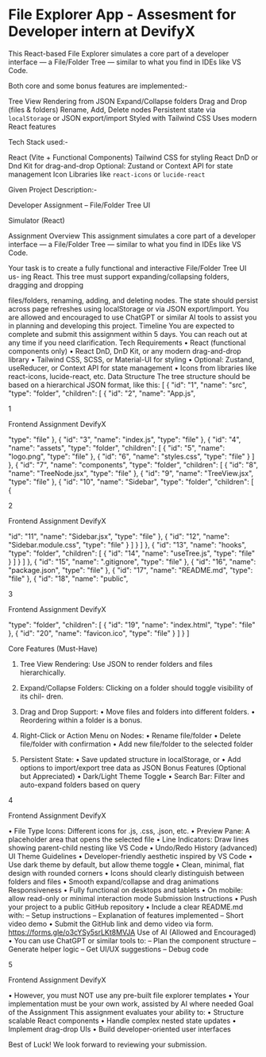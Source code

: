 # File Explorer App - Assesment for Developer intern at DevifyX

This React-based File Explorer simulates a core part of a developer interface — a File/Folder Tree — similar to what you find in IDEs like VS Code.

Both core and some bonus features are implemented:-

Tree View Rendering from JSON
Expand/Collapse folders
Drag and Drop (files & folders)
Rename, Add, Delete nodes
Persistent state via `localStorage` or JSON export/import
Styled with Tailwind CSS
Uses modern React features

Tech Stack used:-

React (Vite + Functional Components)
Tailwind CSS for styling
React DnD or Dnd Kit for drag-and-drop
Optional: Zustand or Context API for state management
Icon Libraries like `react-icons` or `lucide-react`

Given Project Description:-

Developer Assignment – File/Folder Tree UI

Simulator (React)

Assignment Overview
This assignment simulates a core part of a developer interface — a File/Folder Tree — similar
to what you find in IDEs like VS Code.

Your task is to create a fully functional and interactive File/Folder Tree UI us-
ing React. This tree must support expanding/collapsing folders, dragging and dropping

files/folders, renaming, adding, and deleting nodes. The state should persist across page
refreshes using localStorage or via JSON export/import.
You are allowed and encouraged to use ChatGPT or similar AI tools to assist
you in planning and developing this project.
Timeline
You are expected to complete and submit this assignment within 5 days. You can reach
out at any time if you need clarification.
Tech Requirements
• React (functional components only)
• React DnD, DnD Kit, or any modern drag-and-drop library
• Tailwind CSS, SCSS, or Material-UI for styling
• Optional: Zustand, useReducer, or Context API for state management
• Icons from libraries like react-icons, lucide-react, etc.
Data Structure
The tree structure should be based on a hierarchical JSON format, like this:
[
{
"id": "1",
"name": "src",
"type": "folder",
"children": [
{
"id": "2",
"name": "App.js",

1

Frontend Assignment DevifyX

"type": "file"
},
{
"id": "3",
"name": "index.js",
"type": "file"
},
{
"id": "4",
"name": "assets",
"type": "folder",
"children": [
{
"id": "5",
"name": "logo.png",
"type": "file"
},
{
"id": "6",
"name": "styles.css",
"type": "file"
}
]
},
{
"id": "7",
"name": "components",
"type": "folder",
"children": [
{
"id": "8",
"name": "TreeNode.jsx",
"type": "file"
},
{
"id": "9",
"name": "TreeView.jsx",
"type": "file"
},
{
"id": "10",
"name": "Sidebar",
"type": "folder",
"children": [
{

2

Frontend Assignment DevifyX

"id": "11",
"name": "Sidebar.jsx",
"type": "file"
},
{
"id": "12",
"name": "Sidebar.module.css",
"type": "file"
}
]
}
]
},
{
"id": "13",
"name": "hooks",
"type": "folder",
"children": [
{
"id": "14",
"name": "useTree.js",
"type": "file"
}
]
}
]
},
{
"id": "15",
"name": ".gitignore",
"type": "file"
},
{
"id": "16",
"name": "package.json",
"type": "file"
},
{
"id": "17",
"name": "README.md",
"type": "file"
},
{
"id": "18",
"name": "public",

3

Frontend Assignment DevifyX

"type": "folder",
"children": [
{
"id": "19",
"name": "index.html",
"type": "file"
},
{
"id": "20",
"name": "favicon.ico",
"type": "file"
}
]
}
]

Core Features (Must-Have)
1. Tree View Rendering: Use JSON to render folders and files hierarchically.

2. Expand/Collapse Folders: Clicking on a folder should toggle visibility of its chil-
dren.

3. Drag and Drop Support:
• Move files and folders into different folders.
• Reordering within a folder is a bonus.
4. Right-Click or Action Menu on Nodes:
• Rename file/folder
• Delete file/folder with confirmation
• Add new file/folder to the selected folder
5. Persistent State:
• Save updated structure in localStorage, or
• Add options to import/export tree data as JSON
Bonus Features (Optional but Appreciated)
• Dark/Light Theme Toggle
• Search Bar: Filter and auto-expand folders based on query

4

Frontend Assignment DevifyX

• File Type Icons: Different icons for .js, .css, .json, etc.
• Preview Pane: A placeholder area that opens the selected file
• Line Indicators: Draw lines showing parent-child nesting like VS Code
• Undo/Redo History (advanced)
UI Theme Guidelines
• Developer-friendly aesthetic inspired by VS Code
• Use dark theme by default, but allow theme toggle
• Clean, minimal, flat design with rounded corners
• Icons should clearly distinguish between folders and files
• Smooth expand/collapse and drag animations
Responsiveness
• Fully functional on desktops and tablets
• On mobile: allow read-only or minimal interaction mode
Submission Instructions
• Push your project to a public GitHub repository
• Include a clear README.md with:
– Setup instructions
– Explanation of features implemented
– Short video demo
• Submit the GitHub link and demo video via form. https://forms.gle/o3cYSy5srLKt8MVJA
Use of AI (Allowed and Encouraged)
• You can use ChatGPT or similar tools to:
– Plan the component structure
– Generate helper logic
– Get UI/UX suggestions
– Debug code

5

Frontend Assignment DevifyX

• However, you must NOT use any pre-built file explorer templates
• Your implementation must be your own work, assisted by AI where needed
Goal of the Assignment
This assignment evaluates your ability to:
• Structure scalable React components
• Handle complex nested state updates
• Implement drag-drop UIs
• Build developer-oriented user interfaces

Best of Luck!
We look forward to reviewing your submission.